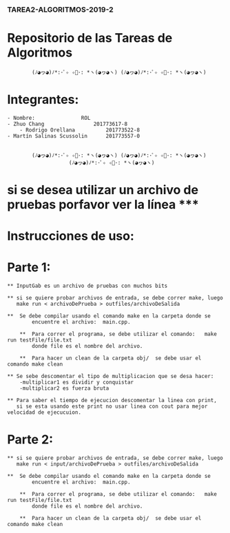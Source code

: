 
### TAREA2-ALGORITMOS-2019-2
# Repositorio de las Tareas de Algoritmos

			(ﾉ◕ヮ◕)ﾉ*:･ﾟ✧ ✧ﾟ･: *ヽ(◕ヮ◕ヽ) (ﾉ◕ヮ◕)ﾉ*:･ﾟ✧ ✧ﾟ･: *ヽ(◕ヮ◕ヽ)

# Integrantes:
	
	- Nombre: 				ROL
	- Zhuo Chang 				201773617-8 
    	- Rodrigo Orellana 			201773522-8
	- Martín Salinas Scussolin 		201773557-0

			
			(ﾉ◕ヮ◕)ﾉ*:･ﾟ✧ ✧ﾟ･: *ヽ(◕ヮ◕ヽ) (ﾉ◕ヮ◕)ﾉ*:･ﾟ✧ ✧ﾟ･: *ヽ(◕ヮ◕ヽ)
					    (ﾉ◕ヮ◕)ﾉ*:･ﾟ✧ ✧ﾟ･: *ヽ(◕ヮ◕ヽ)

# si se desea utilizar un archivo de pruebas porfavor ver la línea ***
# Instrucciones de uso:
# Parte 1:

	** InputGab es un archivo de pruebas con muchos bits

	** si se quiere probar archivos de entrada, se debe correr make, luego 
	   make run < archivoDePrueba > outfiles/archivoDeSalida
	
	**  Se debe compilar usando el comando make en la carpeta donde se
            encuentre el archivo:  main.cpp.

    	**  Para correr el programa, se debe utilizar el comando:   make run testFile/file.txt
            donde file es el nombre del archivo. 

    	**  Para hacer un clean de la carpeta obj/  se debe usar el comando make clean
	
	** Se sebe descomentar el tipo de multiplicacion que se desa hacer:
		-multiplicar1 es dividir y conquistar
		-multiplicar2 es fuerza bruta
		
	** Para saber el tiempo de ejecucion descomentar la linea con print, 
	   si se esta usando este print no usar linea con cout para mejor velocidad de ejecucuion.
	   
# Parte 2:
	** si se quiere probar archivos de entrada, se debe correr make, luego 
	   make run < input/archivoDePrueba > outfiles/archivoDeSalida
	
	**  Se debe compilar usando el comando make en la carpeta donde se
            encuentre el archivo:  main.cpp.

    	**  Para correr el programa, se debe utilizar el comando:   make run testFile/file.txt
            donde file es el nombre del archivo. 

    	**  Para hacer un clean de la carpeta obj/  se debe usar el comando make clean 
	   
	   
	   
	   
	   

